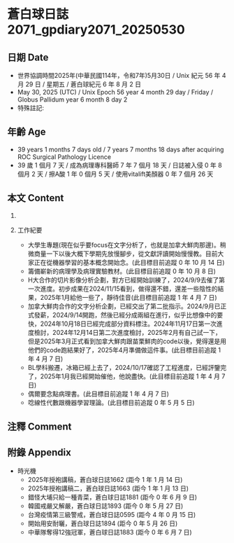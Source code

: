 [_metadata_:encoding]: - "utf-8"
[_metadata_:language]: - "zh-Hant-TW"
[_metadata_:fileformat]: - "markdown"
[_metadata_:MIME_type]: - "text/plain"
[_metadata_:markdown_version]: - "commonmark version 0.30"
[_metadata_:markdown_spec]: - "https://spec.commonmark.org/0.30/"

# 蒼白球日誌2071_gpdiary2071_20250530 #

## 日期 Date ##

* 世界協調時間2025年(中華民國114年，令和7年)5月30日 / Unix 紀元 56 年 4 月 29 日 / 星期五 / 蒼白球紀元 6 年 8 月 2 日
* May 30, 2025 (UTC) / Unix Epoch 56 year 4 month 29 day / Friday / Globus Pallidum year 6 month 8 day 2
* 特殊註記:

## 年齡 Age ##

* 39 years 1 months 7 days old / 7 years 7 months 18 days after acquiring ROC Surgical Pathology Licence
* 39 歲 1 個月 7 天 / 成為病理專科醫師 7 年 7 個月 18 天 / 日誌被入侵 0 年 8 個月 2 天 / 擦A酸 1 年 0 個月 5 天 / 使用vitalift美顏器 0 年 7 個月 26 天

## 本文 Content ##

1. 

2. 工作紀要

    - 大學生專題(現在似乎要focus在文字分析了，也就是加拿大鮮肉那邊)。稍微商量一下以後大概下學期先放慢腳步，從文獻評讀開始慢慢教。目前大家正在從機器學習的基本概念開始念。(此目標目前追蹤 0 年 10 月 14 日)
    - 籌備嶄新的病理學及病理實驗教材。(此目標目前追蹤 0 年 10 月 8 日)
    - H大合作的切片影像分析企劃，對方已經開始訓練了，2024/9/9去催了第一次進度。初步成果在2024/11/15看到，做得還不錯，還差一些陰性的結果，2025年1月給他一些了，靜待佳音(此目標目前追蹤 1 年 4 月 7 日)
    - 加拿大鮮肉合作的文字分析企劃，已經交出了第二批指示。2024/9月已正式發薪，2024/9/14開跑，然後已經分成兩組在進行，似乎比想像中的要快，2024年10月18日已經完成部分資料標注。2024年11月17日第一次進度檢討，2024年12月14日第二次進度檢討，2025年2月有自己試一下，但是2025年3月正式看到加拿大鮮肉跟苗栗鮮肉的code以後，覺得還是用他們的code跑結果好了，2025年4月準備做這件事。(此目標目前追蹤 1 年 4 月 7 日)
    - BL學科搬遷，冰箱已經上去了，2024/10/17確認了工程進度，已經評鑒完了，2025年1月我已經開始催他，他說盡快。(此目標目前追蹤 1 年 4 月 7 日)
    - 偶爾要念點病理書。(此目標目前追蹤 1 年 4 月 7 日)
    - 唸線性代數跟機器學習理論。(此目標目前追蹤 0 年 5 月 5 日)

## 注釋 Comment ##


## 附錄 Appendix ##

* 時光機
    - 2025年授袍講稿，蒼白球日誌1662 (距今 1 年 1 月 14 日)
    - 2025年授袍講稿二，蒼白球日誌1663 (距今 1 年 1 月 13 日)
    - 錯怪大埔只給一種青菜，蒼白球日誌1881 (距今 0 年 6 月 9 日)
    - 韓國戒嚴又解嚴，蒼白球日誌1893 (距今 0 年 5 月 27 日)
    - 台灣疫情第三級警戒，蒼白球日誌0595 (距今 4 年 0 月 15 日)
    - 開始用安耐曬，蒼白球日誌1894 (距今 0 年 5 月 26 日)
    - 中華隊奪得12強冠軍，蒼白球日誌1883 (距今 0 年 6 月 7 日)
